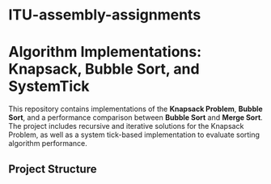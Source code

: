 # ITU-assembly-assignments

# Algorithm Implementations: Knapsack, Bubble Sort, and SystemTick

This repository contains implementations of the **Knapsack Problem**, **Bubble Sort**, and a performance comparison between **Bubble Sort** and **Merge Sort**. The project includes recursive and iterative solutions for the Knapsack Problem, as well as a system tick-based implementation to evaluate sorting algorithm performance. 

## Project Structure

